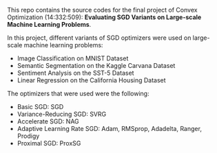 This repo contains the source codes for the final project of Convex Optimization (14:332:509): **Evaluating SGD Variants on Large-scale Machine Learning Problems**.

In this project, different variants of SGD optimizers were used on large-scale machine learning problems:

- Image Classification on MNIST Dataset
- Semantic Segmentation on the Kaggle Carvana Dataset
- Sentiment Analysis on the SST-5 Dataset
- Linear Regression on the California Housing Dataset

The optimizers that were used were the following:

- Basic SGD: SGD
- Variance-Reducing SGD: SVRG
- Accelerate SGD: NAG
- Adaptive Learning Rate SGD: Adam, RMSprop, Adadelta, Ranger, Prodigy
- Proximal SGD: ProxSG
